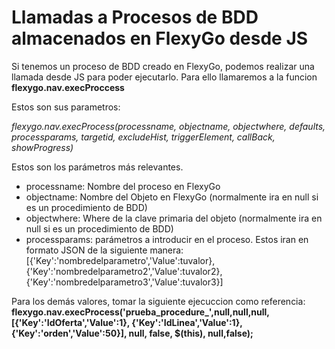 # Llamadas a Procesos de BDD almacenados en FlexyGo desde JS
Si tenemos un proceso de BDD creado en FlexyGo, podemos realizar una llamada desde JS para poder ejecutarlo. Para ello llamaremos a la funcion **flexygo.nav.execProccess**


Estos son sus parametros: 

*flexygo.nav.execProcess(processname, objectname, objectwhere, defaults, processparams, targetid, excludeHist, triggerElement, callBack, showProgress)*


Estos son los parámetros más relevantes.
+ processname: Nombre del proceso en FlexyGo
+ objectname: Nombre del Objeto en FlexyGo (normalmente ira en null si es un procedimiento de BDD)
+ objectwhere: Where de la clave primaria del objeto (normalmente ira en null si es un procedimiento de BDD)
+ processparams: parámetros a introducir en el proceso. Estos iran en formato JSON de la siguiente manera:
[{'Key':'nombredelparametro','Value':tuvalor}, {'Key':'nombredelparametro2','Value':tuvalor2},{'Key':'nombredelparametro3','Value':tuvalor3}]

Para los demás valores, tomar la siguiente ejecuccion como referencia:
**flexygo.nav.execProcess('prueba_procedure_',null,null,null,[{'Key':'IdOferta','Value':1}, {'Key':'IdLinea','Value':1},{'Key':'orden','Value':50}], null, false, $(this), null,false);**
